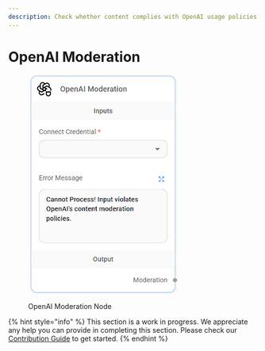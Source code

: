 ```yaml
---
description: Check whether content complies with OpenAI usage policies.
---
```


# OpenAI Moderation

<figure><img src="../../../.gitbook/assets/image (3) (1) (1) (1) (1) (1) (1) (1) (1) (2).png" alt="" width="302"><figcaption><p>OpenAI Moderation Node</p></figcaption></figure>

{% hint style="info" %}
This section is a work in progress. We appreciate any help you can provide in completing this section. Please check our [Contribution Guide](broken-reference) to get started.
{% endhint %}

